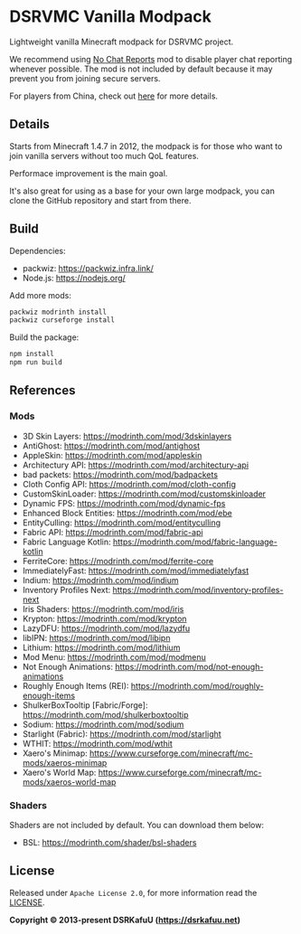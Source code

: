 # DSRVMC Vanilla Modpack

Lightweight vanilla Minecraft modpack for DSRVMC project.

We recommend using [No Chat Reports](https://modrinth.com/mod/no-chat-reports) mod to disable player chat reporting whenever possible. The mod is not included by default because it may prevent you from joining secure servers.

For players from China, check out [here](https://dsrkafuu.net/minecraft) for more details.

## Details

Starts from Minecraft 1.4.7 in 2012, the modpack is for those who want to join vanilla servers without too much QoL features.

Performace improvement is the main goal.

It's also great for using as a base for your own large modpack, you can clone the GitHub repository and start from there.

## Build

Dependencies:

- packwiz: https://packwiz.infra.link/
- Node.js: https://nodejs.org/

Add more mods:

```bash
packwiz modrinth install
packwiz curseforge install
```

Build the package:

```bash
npm install
npm run build
```

## References

### Mods

- 3D Skin Layers: https://modrinth.com/mod/3dskinlayers
- AntiGhost: https://modrinth.com/mod/antighost
- AppleSkin: https://modrinth.com/mod/appleskin
- Architectury API: https://modrinth.com/mod/architectury-api
- bad packets: https://modrinth.com/mod/badpackets
- Cloth Config API: https://modrinth.com/mod/cloth-config
- CustomSkinLoader: https://modrinth.com/mod/customskinloader
- Dynamic FPS: https://modrinth.com/mod/dynamic-fps
- Enhanced Block Entities: https://modrinth.com/mod/ebe
- EntityCulling: https://modrinth.com/mod/entityculling
- Fabric API: https://modrinth.com/mod/fabric-api
- Fabric Language Kotlin: https://modrinth.com/mod/fabric-language-kotlin
- FerriteCore: https://modrinth.com/mod/ferrite-core
- ImmediatelyFast: https://modrinth.com/mod/immediatelyfast
- Indium: https://modrinth.com/mod/indium
- Inventory Profiles Next: https://modrinth.com/mod/inventory-profiles-next
- Iris Shaders: https://modrinth.com/mod/iris
- Krypton: https://modrinth.com/mod/krypton
- LazyDFU: https://modrinth.com/mod/lazydfu
- libIPN: https://modrinth.com/mod/libipn
- Lithium: https://modrinth.com/mod/lithium
- Mod Menu: https://modrinth.com/mod/modmenu
- Not Enough Animations: https://modrinth.com/mod/not-enough-animations
- Roughly Enough Items (REI): https://modrinth.com/mod/roughly-enough-items
- ShulkerBoxTooltip [Fabric/Forge]: https://modrinth.com/mod/shulkerboxtooltip
- Sodium: https://modrinth.com/mod/sodium
- Starlight (Fabric): https://modrinth.com/mod/starlight
- WTHIT: https://modrinth.com/mod/wthit
- Xaero's Minimap: https://www.curseforge.com/minecraft/mc-mods/xaeros-minimap
- Xaero's World Map: https://www.curseforge.com/minecraft/mc-mods/xaeros-world-map

### Shaders

Shaders are not included by default. You can download them below:

- BSL: https://modrinth.com/shader/bsl-shaders

## License

Released under `Apache License 2.0`, for more information read the [LICENSE](https://github.com/dsrkafuu/dsr-vmc/blob/main/LICENSE).

**Copyright © 2013-present DSRKafuU (<https://dsrkafuu.net>)**
